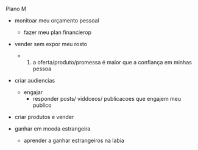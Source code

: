 Plano M

- monitoar meu orçamento pessoal
	- fazer meu plan financierop


- vender sem expor meu rosto
	- 1) a oferta/produto/promessa é maior que a confiança em minhas pessoa

- criar audiencias
	- engajar
		- responder posts/ viddceos/ publicacoes que engajem meu publico
- criar produtos e vender

- ganhar em moeda estrangeira
	- aprender a ganhar estrangeiros na labia